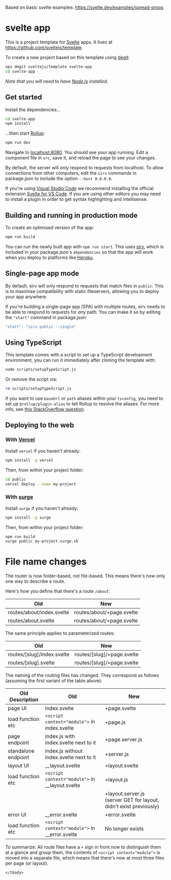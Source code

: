 

Based on basic svelte examples: https://svelte.dev/examples/spread-props

# svelte app

This is a project template for [Svelte](https://svelte.dev) apps. It lives at https://github.com/sveltejs/template.

To create a new project based on this template using [degit](https://github.com/Rich-Harris/degit):

```bash
npx degit sveltejs/template svelte-app
cd svelte-app
```

*Note that you will need to have [Node.js](https://nodejs.org) installed.*


## Get started

Install the dependencies...

```bash
cd svelte-app
npm install
```

...then start [Rollup](https://rollupjs.org):

```bash
npm run dev
```

Navigate to [localhost:8080](http://localhost:8080). You should see your app running. Edit a component file in `src`, save it, and reload the page to see your changes.

By default, the server will only respond to requests from localhost. To allow connections from other computers, edit the `sirv` commands in package.json to include the option `--host 0.0.0.0`.

If you're using [Visual Studio Code](https://code.visualstudio.com/) we recommend installing the official extension [Svelte for VS Code](https://marketplace.visualstudio.com/items?itemName=svelte.svelte-vscode). If you are using other editors you may need to install a plugin in order to get syntax highlighting and intellisense.

## Building and running in production mode

To create an optimised version of the app:

```bash
npm run build
```

You can run the newly built app with `npm run start`. This uses [sirv](https://github.com/lukeed/sirv), which is included in your package.json's `dependencies` so that the app will work when you deploy to platforms like [Heroku](https://heroku.com).


## Single-page app mode

By default, sirv will only respond to requests that match files in `public`. This is to maximise compatibility with static fileservers, allowing you to deploy your app anywhere.

If you're building a single-page app (SPA) with multiple routes, sirv needs to be able to respond to requests for *any* path. You can make it so by editing the `"start"` command in package.json:

```js
"start": "sirv public --single"
```

## Using TypeScript

This template comes with a script to set up a TypeScript development environment, you can run it immediately after cloning the template with:

```bash
node scripts/setupTypeScript.js
```

Or remove the script via:

```bash
rm scripts/setupTypeScript.js
```

If you want to use `baseUrl` or `path` aliases within your `tsconfig`, you need to set up `@rollup/plugin-alias` to tell Rollup to resolve the aliases. For more info, see [this StackOverflow question](https://stackoverflow.com/questions/63427935/setup-tsconfig-path-in-svelte).

## Deploying to the web

### With [Vercel](https://vercel.com)

Install `vercel` if you haven't already:

```bash
npm install -g vercel
```

Then, from within your project folder:

```bash
cd public
vercel deploy --name my-project
```

### With [surge](https://surge.sh/)

Install `surge` if you haven't already:

```bash
npm install -g surge
```

Then, from within your project folder:

```bash
npm run build
surge public my-project.surge.sh
```

<h1 dir="auto">File name changes</h1>
<p dir="auto">The router is now folder-based, not file-based. This means there's now only one way to describe a route.</p>
<p dir="auto">Here's how you define that there's a route <code class="notranslate">/about</code>:</p>
<table role="table">
<thead>
<tr>
<th>Old</th>
<th>New</th>
</tr>
</thead>
<tbody>
<tr>
<td>routes/about/index.svelte</td>
<td>routes/about/+page.svelte</td>
</tr>
<tr>
<td>routes/about.svelte</td>
<td>routes/about/+page.svelte</td>
</tr>
</tbody>
</table>
<p dir="auto">The same principle applies to parameterized routes:</p>
<table role="table">
<thead>
<tr>
<th>Old</th>
<th>New</th>
</tr>
</thead>
<tbody>
<tr>
<td>routes/[slug]/index.svelte</td>
<td>routes/[slug]/+page.svelte</td>
</tr>
<tr>
<td>routes/[slug].svelte</td>
<td>routes/[slug]/+page.svelte</td>
</tr>
</tbody>
</table>
<p dir="auto">The naming of the routing files has changed. They correspond as follows (assuming the first variant of the table above):</p>
<table role="table">
<thead>
<tr>
<th>Old Description</th>
<th>Old</th>
<th>New</th>
</tr>
</thead>
<tbody>
<tr>
<td>page UI</td>
<td>index.svelte</td>
<td>+page.svelte</td>
</tr>
<tr>
<td>load function etc</td>
<td><code class="notranslate">&lt;script context="module"&gt;</code> in index.svelte</td>
<td>+page.js</td>
</tr>
<tr>
<td>page endpoint</td>
<td>index.js with index.svelte next to it</td>
<td>+page.server.js</td>
</tr>
<tr>
<td>standalone endpoint</td>
<td>index.js without index.svelte next to it</td>
<td>+server.js</td>
</tr>
<tr>
<td>layout UI</td>
<td>__layout.svelte</td>
<td>+layout.svelte</td>
</tr>
<tr>
<td>load function etc</td>
<td><code class="notranslate">&lt;script context="module"&gt;</code> in __layout.svelte</td>
<td>+layout.js</td>
</tr>
<tr>
<td></td>
<td></td>
<td>+layout.server.js (server GET for layout, didn't exist previously)</td>
</tr>
<tr>
<td>error UI</td>
<td>__error.svelte</td>
<td>+error.svelte</td>
</tr>
<tr>
<td>load function etc</td>
<td><code class="notranslate">&lt;script context="module"&gt;</code> in __error.svelte</td>
<td>No longer exists</td>
</tr>
</tbody>
</table>
<p dir="auto">To summarize: All route files have a <code class="notranslate">+</code> sign in front now to distinguish them at a glance and group them, the contents of <code class="notranslate">&lt;script context="module"&gt;</code> is moved into a separate file, which means that there's now at most three files per page (or layout).</p>
    </td>
  </tr>

    </tbody>
  </table>
 
